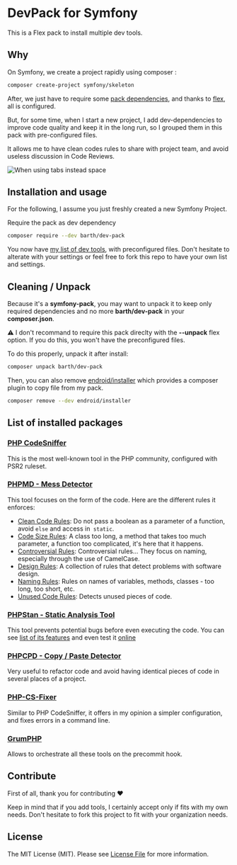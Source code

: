 # DevPack for Symfony

This is a Flex pack to install multiple dev tools.

## Why

On Symfony, we create a project rapidly using composer :

```bash
composer create-project symfony/skeleton
```

After, we just have to require some [pack dependencies](http://fabien.potencier.org/symfony4-unpack-the-packs.html), and thanks to [flex](https://github.com/symfony/flex), all is configured.

But, for some time, when I start a new project, I add dev-dependencies to improve code quality and keep it in the long run, so I grouped them in this pack with pre-configured files.

It allows me to have clean codes rules to share with project team, and avoid useless discussion in Code Reviews.

![When using tabs instead space](https://media.giphy.com/media/LROKNqr26NG48/giphy.gif)

## Installation and usage

For the following, I assume you just freshly created a new Symfony Project.

Require the pack as dev dependency

```bash
composer require --dev barth/dev-pack
```

You now have [my list of dev tools](#list-of-installed-packages), with preconfigured files.
Don't hesitate to alterate with your settings or feel free to fork this repo to have your own list and settings.

## Cleaning / Unpack

Because it's a **symfony-pack**, you may want to unpack it to keep only required dependencies and no more **barth/dev-pack** in your **composer.json**.

:warning: I don't recommand to require this pack direclty with the **--unpack** flex option.
If you do this, you won't have the preconfigured files.

To do this properly, unpack it after install:

```bash
composer unpack barth/dev-pack
```

Then, you can also remove [endroid/installer](https://github.com/endroid/installer)
which provides a composer plugin to copy file from my pack.

```bash
composer remove --dev endroid/installer
```

## List of installed packages

### [PHP CodeSniffer](https://github.com/squizlabs/PHP_CodeSniffer)

This is the most well-known tool in the PHP community, configured with PSR2 ruleset.

### [PHPMD - Mess Detector](https://phpmd.org/)

This tool focuses on the form of the code.
Here are the different rules it enforces:

- [Clean Code Rules](https://phpmd.org/rules/index.html#clean-code-rules): Do not pass a boolean as a parameter of a function, avoid `else` and access in` static`.
- [Code Size Rules](https://phpmd.org/rules/index.html#code-size-rules): A class too long, a method that takes too much parameter, a function too complicated, it's here that it happens.
- [Controversial Rules](https://phpmd.org/rules/index.html#controversial-rules): Controversial rules... They focus on naming, especially through the use of CamelCase.
- [Design Rules](https://phpmd.org/rules/index.html#design-rules): A collection of rules that detect problems with software design.
- [Naming Rules](https://phpmd.org/rules/index.html#naming-rules): Rules on names of variables, methods, classes - too long, too short, etc.
- [Unused Code Rules](https://phpmd.org/rules/index.html#unused-code-rules): Detects unused pieces of code.

### [PHPStan - Static Analysis Tool](https://github.com/phpstan/phpstan)

This tool prevents potential bugs before even executing the code. You can see [list of its features](https://github.com/phpstan/phpstan#consider-supporting-it-on-patreon-so-im-able-to-make-it-even-more-awesome ) and even test it [online](https://phpstan.org/)

### [PHPCPD - Copy / Paste Detector](https://github.com/sebastianbergmann/phpcpd)

Very useful to refactor code and avoid having identical pieces of code in several places of a project.

### [PHP-CS-Fixer](https://github.com/FriendsOfPHP/PHP-CS-Fixer)

Similar to PHP CodeSniffer, it offers in my opinion a simpler configuration, and fixes errors in a command line.

### [GrumPHP](https://github.com/phpro/grumphp)

Allows to orchestrate all these tools on the precommit hook.

## Contribute

First of all, thank you for contributing :heart:

Keep in mind that if you add tools, I certainly accept only if fits with my own needs.
Don't hesitate to fork this project to fit with your organization needs.

## License

The MIT License (MIT). Please see [License File](LICENSE) for more information.
